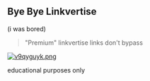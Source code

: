 ## Bye Bye Linkvertise
(i was bored)
> "Premium" linkvertise links don't bypass

[![v9qyguyk.png](https://i.postimg.cc/s1F0D12X/v9qyguyk.png)](https://postimg.cc/2Lwx0khR)

educational purposes only
